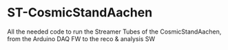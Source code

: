 # ST-CosmicStandAachen
All the needed code to run the Streamer Tubes of the CosmicStandAachen, from the Arduino DAQ FW to the reco &amp; analysis SW
